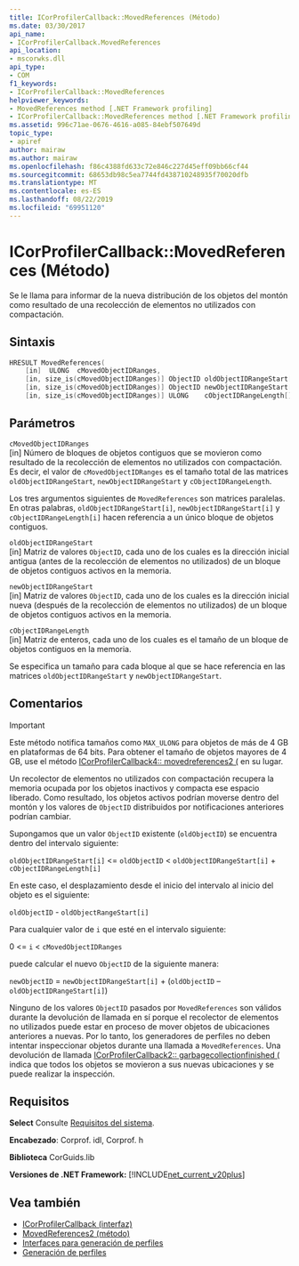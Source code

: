 ```yaml
---
title: ICorProfilerCallback::MovedReferences (Método)
ms.date: 03/30/2017
api_name:
- ICorProfilerCallback.MovedReferences
api_location:
- mscorwks.dll
api_type:
- COM
f1_keywords:
- ICorProfilerCallback::MovedReferences
helpviewer_keywords:
- MovedReferences method [.NET Framework profiling]
- ICorProfilerCallback::MovedReferences method [.NET Framework profiling]
ms.assetid: 996c71ae-0676-4616-a085-84ebf507649d
topic_type:
- apiref
author: mairaw
ms.author: mairaw
ms.openlocfilehash: f86c4388fd633c72e846c227d45eff09bb66cf44
ms.sourcegitcommit: 68653db98c5ea7744fd438710248935f70020dfb
ms.translationtype: MT
ms.contentlocale: es-ES
ms.lasthandoff: 08/22/2019
ms.locfileid: "69951120"
---
```

# <a name="icorprofilercallbackmovedreferences-method"></a>ICorProfilerCallback::MovedReferences (Método)
Se le llama para informar de la nueva distribución de los objetos del montón como resultado de una recolección de elementos no utilizados con compactación.  
  
## <a name="syntax"></a>Sintaxis  
  
```cpp  
HRESULT MovedReferences(  
    [in]  ULONG  cMovedObjectIDRanges,  
    [in, size_is(cMovedObjectIDRanges)] ObjectID oldObjectIDRangeStart[] ,  
    [in, size_is(cMovedObjectIDRanges)] ObjectID newObjectIDRangeStart[] ,  
    [in, size_is(cMovedObjectIDRanges)] ULONG    cObjectIDRangeLength[] );  
```  
  
## <a name="parameters"></a>Parámetros  
 `cMovedObjectIDRanges`  
 [in] Número de bloques de objetos contiguos que se movieron como resultado de la recolección de elementos no utilizados con compactación. Es decir, el valor de `cMovedObjectIDRanges` es el tamaño total de las matrices `oldObjectIDRangeStart`, `newObjectIDRangeStart` y `cObjectIDRangeLength`.  
  
 Los tres argumentos siguientes de `MovedReferences` son matrices paralelas. En otras palabras, `oldObjectIDRangeStart[i]`, `newObjectIDRangeStart[i]` y `cObjectIDRangeLength[i]` hacen referencia a un único bloque de objetos contiguos.  
  
 `oldObjectIDRangeStart`  
 [in] Matriz de valores `ObjectID`, cada uno de los cuales es la dirección inicial antigua (antes de la recolección de elementos no utilizados) de un bloque de objetos contiguos activos en la memoria.  
  
 `newObjectIDRangeStart`  
 [in] Matriz de valores `ObjectID`, cada uno de los cuales es la dirección inicial nueva (después de la recolección de elementos no utilizados) de un bloque de objetos contiguos activos en la memoria.  
  
 `cObjectIDRangeLength`  
 [in] Matriz de enteros, cada uno de los cuales es el tamaño de un bloque de objetos contiguos en la memoria.  
  
 Se especifica un tamaño para cada bloque al que se hace referencia en las matrices `oldObjectIDRangeStart` y `newObjectIDRangeStart`.  
  
## <a name="remarks"></a>Comentarios  
  
> [!IMPORTANT]
> Este método notifica tamaños como `MAX_ULONG` para objetos de más de 4 GB en plataformas de 64 bits. Para obtener el tamaño de objetos mayores de 4 GB, use el método [ICorProfilerCallback4:: movedreferences2 (](../../../../docs/framework/unmanaged-api/profiling/icorprofilercallback4-movedreferences2-method.md) en su lugar.  
  
 Un recolector de elementos no utilizados con compactación recupera la memoria ocupada por los objetos inactivos y compacta ese espacio liberado. Como resultado, los objetos activos podrían moverse dentro del montón y los valores de `ObjectID` distribuidos por notificaciones anteriores podrían cambiar.  
  
 Supongamos que un valor `ObjectID` existente (`oldObjectID`) se encuentra dentro del intervalo siguiente:  
  
 `oldObjectIDRangeStart[i]` <= `oldObjectID` < `oldObjectIDRangeStart[i]` + `cObjectIDRangeLength[i]`  
  
 En este caso, el desplazamiento desde el inicio del intervalo al inicio del objeto es el siguiente:  
  
 `oldObjectID` - `oldObjectRangeStart[i]`  
  
 Para cualquier valor de `i` que esté en el intervalo siguiente:  
  
 0 <= `i` < `cMovedObjectIDRanges`  
  
 puede calcular el nuevo `ObjectID` de la siguiente manera:  
  
 `newObjectID` = `newObjectIDRangeStart[i]` + (`oldObjectID` – `oldObjectIDRangeStart[i]`)  
  
 Ninguno de los valores `ObjectID` pasados por `MovedReferences` son válidos durante la devolución de llamada en sí porque el recolector de elementos no utilizados puede estar en proceso de mover objetos de ubicaciones anteriores a nuevas. Por lo tanto, los generadores de perfiles no deben intentar inspeccionar objetos durante una llamada a `MovedReferences`. Una devolución de llamada [ICorProfilerCallback2:: garbagecollectionfinished (](../../../../docs/framework/unmanaged-api/profiling/icorprofilercallback2-garbagecollectionfinished-method.md) indica que todos los objetos se movieron a sus nuevas ubicaciones y se puede realizar la inspección.  
  
## <a name="requirements"></a>Requisitos  
 **Select** Consulte [Requisitos del sistema](../../../../docs/framework/get-started/system-requirements.md).  
  
 **Encabezado**: Corprof. idl, Corprof. h  
  
 **Biblioteca** CorGuids.lib  
  
 **Versiones de .NET Framework:** [!INCLUDE[net_current_v20plus](../../../../includes/net-current-v20plus-md.md)]  
  
## <a name="see-also"></a>Vea también

- [ICorProfilerCallback (interfaz)](../../../../docs/framework/unmanaged-api/profiling/icorprofilercallback-interface.md)
- [MovedReferences2 (método)](../../../../docs/framework/unmanaged-api/profiling/icorprofilercallback4-movedreferences2-method.md)
- [Interfaces para generación de perfiles](../../../../docs/framework/unmanaged-api/profiling/profiling-interfaces.md)
- [Generación de perfiles](../../../../docs/framework/unmanaged-api/profiling/index.md)
